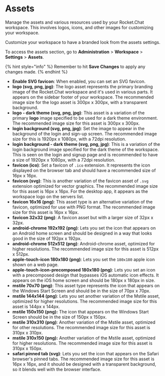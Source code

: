 # Assets

Manage the assets and various resources used by your Rocket.Chat workspace. This involves logos, icons, and other images for customizing your workspace.

Customize your workspace to have a branded look from the assets settings.

To access the assets section, go to **Administration** > **Workspace** > **Settings** > **Assets**.&#x20;

{% hint style="info" %}
Remember to hit **Save Changes** to apply any changes made.
{% endhint %}

* **Enable SVG favicon**: When enabled, you can set an SVG favicon.
* **logo (svg, png, jpg)**:  The logo asset represents the primary branding image of the Rocket.Chat workspace and it's used in various parts. It appears on the sidebar footer of your workspace. The recommended image size for the logo asset is 300px x 300px, with a transparent background.
* **logo - dark theme (svg, png, jpg)**: This asset is a variation of the primary **logo** image specified to be used for a dark theme environment. The recommended image size for this asset is 300px x 300px.
* **login background (svg, png, jpg)**: Set the image to appear in the background of the login and sign-up screen. The recommended image size for this is 1920px x 1080px, with a 72dpi resolution.
* **login background - dark theme (svg, png, jpg)**: This is a variation of the login background image specified for the dark theme of the workspace. This is seen on the login and signup page and is recommended to have a size of 1920px x 1080px, with a 72dpi resolution.
* **favicon (ico)**: Set a favicon of `.ico` extension. It represents the icon displayed on the browser tab and should have a recommended size of 16px x 16px.
* **favicon (svg)**: This is another variation of the favicon asset of `.svg` extension optimized for vector graphics. The recommended image size for this asset is 16px x 16px.  For the desktop app, it  appears as the workspace logo on the servers list.
* **favicon 16x16 (png)**: This asset type is an alternative variation of the favicon, optimized for use with PNG format. The recommended image size for this asset is 16px x 16px.
* **favicon 32x32 (png)**: A favicon asset but with a larger size of 32px x 32px.
* **android-chrome 192x192 (png)**: Lets you set the icon that appears on an Android home screen and should be designed in a way that looks good in the size of 192px x 192px.
* **android-chrome 512x512 (png)**: Android-chrome asset, optimized for higher resolutions. The recommended image size for this asset is 512px x 512px.
* **apple-touch-icon 180x180 (png)**: Lets you set the `180x180` apple icon shown on a web page.
* **apple-touch-icon-precomposed 180x180 (png)**: Lets you set an icon with a precomposed design that bypasses iOS automatic icon effects. It appears on the iOS home screen and should be 180px x 180px in size.
* **mstile 70x70 (png)**: This asset type represents the icon that appears on the Windows Start Screen and should be in the size of 70px x 70px.
* **mstile 144x144 (png)**: Lets you set another variation of the Mstile asset, optimized for higher resolutions. The recommended image size for this asset is 144px x 144px.
* **mstile 150x150 (png):** The icon that appears on the Windows Start Screen should be in the size of 150px x 150px.
* **mstile 310x310 (png)**: Another variation of the Mstile asset, optimized for other resolutions. The recommended image size for this asset is 310px x 310px.
* **mstile 310x150 (png):** Another variation of the Mstile asset, optimized for higher resolutions. The recommended image size for this asset is 310px x 150px.
* **safari pinned tab (svg)**: Lets you set the icon that appears on the Safari browser's pinned tabs. The recommended image size for this asset is 16px x 16px, and it should be designed with a transparent background, so it blends well with the browser interface.
